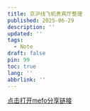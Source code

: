 ```yaml
---
title: 京沪线飞机贵宾厅整理 
published: 2025-06-29
description: ''
updated: ''
tags:
  - Note
draft: false
pin: 99
toc: true
lang: ''
abbrlink: ''
---
```


[点击打开mefo分享链接](https://share.mefo.cc/wb/adff8dd7-450b-4613-aeea-7cfdbdf4fb71/4fc4f1f1-4357-4506-b22b-ecf3563bbffa)
